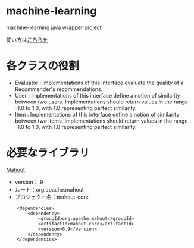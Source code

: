 machine-learning
================

machine-learning java wrapper project

使い方は[こちらを](https://github.com/pollseed/machine-learning/blob/master/jp/com/pollseed/wrapper/test/HotToUse.java)

# 各クラスの役割

* Evaluator : Implementations of this interface evaluate the quality of a Recommender's recommendations.
* User : Implementations of this interface define a notion of similarity between two users. Implementations should return values in the range -1.0 to 1.0, with 1.0 representing perfect similarity.
* Item : Implementations of this interface define a notion of similarity between two items. Implementations should return values in the range -1.0 to 1.0, with 1.0 representing perfect similarity.

# 必要なライブラリ

[Mahout](https://mahout.apache.org/)
* version：.9
* ルート：org.apache.mahout
* プロジェクト名：mahout-core

```
    <dependencies>
        <dependency>
            <groupId>org.apache.mahout</groupId>
            <artifactId>mahout-core</artifactId>
            <version>0.9</version>
        </dependency>
    </dependencies>
```    
